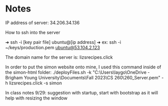 # Notes

IP address of server: 34.206.34.136

How to ssh into the server

  ➜  ssh -i [key pair file] ubuntu@[ip address]
  ➜  ex: ssh -i ~/keys/production.pem ubuntu@53.104.2.123

The domain name for the server is: lizsrecipes.click

In order to put the simon website onto mine, I used this command inside of the simon-html folder:
./deployFiles.sh -k "C:\Users\laygo\OneDrive - Brigham Young University\Documents\Fall 2023\CS 260\260_Server.pem" -h lizsrecipes.click -s simon


In class notes 9/29: 
suggestion with startup, start with bootstrap as it will help with resizing the window

